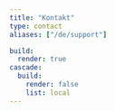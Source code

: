 ```yaml
---
title: "Kontakt"
type: contact
aliases: ["/de/support"]

build:
  render: true
cascade:
  build:
    render: false
    list: local
---
```

